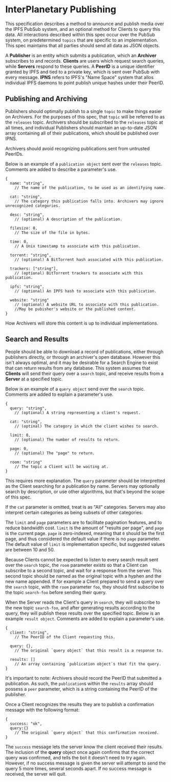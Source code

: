 # InterPlanetary Publishing

This specification describes a method to announce and publish media over the IPFS PubSub system, and an optional method for
Clients to query this data. All interactions described within this spec occur over the PubSub system, on predetermined `topics`
that are specific to an implementation. This spec maintains that all parties should send all data as JSON objects.

A **Publisher** is an entity which submits a publication, which an **Archiver** subscribes to and records. **Clients** are
users which request search queries, while **Servers** respond to these queries. A **PeerID** is a unique identifier granted
by IPFS and tied to a private key, which is sent over PubSub with every message. **IPNS** refers to IPFS's "Name Space" system
that allos individual IPFS daemons to point publish unique hashes under their PeerID.

## Publishing and Archiving

Publishers should optimally publish to a single `topic` to make things easier on Archivers. For the purposes of this spec, that
`topic` will be referred to as the `releases` topic. Archivers should be subscribed to the `releases` topic at all times,
and individual Publishers should maintain an up-to-date JSON array containing all of their publications, which should be
published over IPNS.

Archivers should avoid recognizing publications sent from untrusted PeerIDs.

Below is an example of a `publication object` sent over the `releases` topic. Comments are added to describe a parameter's use.

    {
      name: "string",
        // The name of the publication, to be used as an identifying name.
	
      cat: "string",
        // The category this publication falls into. Archivers may ignore unrecognized categories.
      
      desc: "string",
        // (optional) A description of the publication.
      
      filesize: 0,
        // The size of the file in bytes.
      
      time: 0,
        // A Unix timestamp to associate with this publication.
      
      torrent: "string",
        // (optional) A BitTorrent hash associated with this publication.
      
      trackers: ["string"],
        // (optional) BitTorrent trackers to associate with this publication.
      
      ipfs: "string",
        // (optional) An IPFS hash to associate with this publication.
      
      website: "string"
        // (optional) A website URL to associate with this publication.
        //May be pubisher's website or the published content.
    }

How Archivers will store this content is up to individual implementations.


## Search and Results

People should be able to download a record of publications, either through publishers directly, or through an archiver's open
database. However this isn't always optimal, and it may be desirable for a Search Engine to exist that can return results from
any database. This system assumes that **Clients** will send their query over a `search` topic, and receive results from a
**Server** at a specified topic.

Below is an example of a `query object` send over the `search` topic. Comments are added to explain a parameter's use.

    {
      query: "string",
        // (optional) A string representing a client's request.
      
      cat: "string",
        // (optinal) The category in which the client wishes to search.
      
      limit: 0,
        // (optional) The number of results to return.
      
      page: 0,
        // (optional) The "page" to return.
      
      room: "string"
        // The topic a Client will be waiting at.
    }

This requires more explanation. The `query` parameter should be interpretted as the Client searching for a publication by name.
Servers may optionally search by description, or use other algorithms, but that's beyond the scope of this spec.

If the `cat` parameter is omitted, treat is as "All" categories. Servers may also interpret certain categories as being subsets
of other categories.

The `limit` and `page` parameters are to facilitate pagination features, and to reduce bandwidth cost. `limit` is the amount of
"results per page", and `page` is the current page. `page` is zero-indexed, meaning that `0` should be the first page, and thus
considered the default value if there is no `page` parameter. The default value of `limit` is implementation specific, but
suggested values are between 10 and 50.

Because Clients cannot be expected to listen to every search result sent over the `search` topic, the `room` parameter exists
so that a Client can subscribe to a second topic, and wait for a response from the server. This second topic should be named as
the original topic with a hyphen and the new name appended. If for example a Client prepared to send a query over the `search`
topic, with the `room` parameter `foo`, they should first subscribe to the topic `search-foo` before sending their query.

When the Server reads the Client's query in `search`, they will subscribe to the new topic `search-foo`, and after generating
results according to the query, they will publish these results over the specified topic. Below is an example `result object`.
Comments are added to explain a parameter's use.

    {
      client: "string",
        // The PeerID of the Client requesting this.
      
      query: {},
        // The original `query object` that this result is a response to.
      
      results: []
        // An array containing `publication object`s that fit the query.
    }

It's important to note: Archivers should record the PeerID that submitted a publication. As such, the `publication`s within the
`results` array should possess a `peer` parameter, which is a string containing the PeerID of the publisher.

Once a Client recognizes the results they are to publish a confirmation message with the following format:

    {
      success: "ok",
      query:{}
        // The original `query object` that this confirmation received.
    }

The `success` message lets the server know the client received their results. The inclusion of the **query** object once again
confirms that the correct query was confirmed, and tells the bot it doesn't need to try again. However, if no success message
is given the server will attempt to send the query 5 more times, several seconds apart. If no success message is received, the
server will quit.
